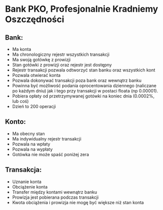 # Bank PKO, Profesjonalnie Kradniemy Oszczędności

## Bank:

- Ma konta
- Ma chronologiczny rejestr wszystkich transakcji
- Ma swoją gotówkę z prowizji
- Stan gotówki z prowizji oraz rejestr jest dostępny
- Rejestr transakcji pozwala odtworzyć stan banku oraz wszystkich kont
- Pozwala otwierać konta
- Pozwala dokonywać transakcji poza bank oraz wewnątrz banku
- Powinna być możliwość podania oprocentowania dziennego (naliczane po każdym dniu) jak i tego przy transakcji w postaci floata (np 0.00001).
- Pobiera opłaty od przetrzymywanej gotówki na koniec dnia (0.0002%, lub coś)
- Dzień to 200 operacji

## Konto:

- Ma obecny stan
- Ma indywidualny rejestr transakcji
- Pozwala na wpłaty
- Pozwala na wypłaty
- Gotówka nie może spaść poniżej zera

## Transakcja:

- Uznanie konta
- Obciążenie konta
- Transfer między kontami wewnątrz banku
- Prowizja jest pobierana podczas transakcji
- Kwota obciążenia i prowizja nie mogę być większe niż stan konta
